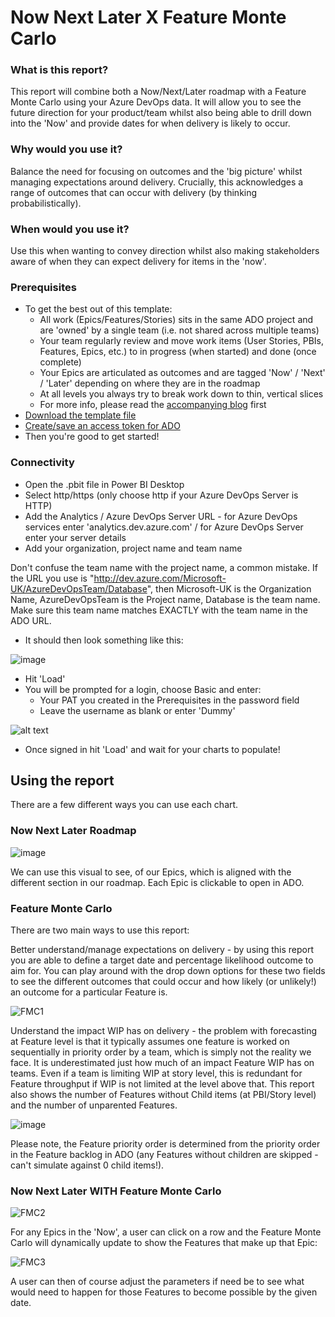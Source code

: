 # Now Next Later X Feature Monte Carlo

### What is this report? 
This report will combine both a Now/Next/Later roadmap with a Feature Monte Carlo using your Azure DevOps data. It will allow you to see the future direction for your product/team whilst also being able to drill down into the 'Now' and provide dates for when delivery is likely to occur. 

### Why would you use it? 
Balance the need for focusing on outcomes and the 'big picture' whilst managing expectations around delivery. Crucially, this acknowledges a range of outcomes that can occur with delivery (by thinking probabilistically).

### When would you use it?
Use this when wanting to convey direction whilst also making stakeholders aware of when they can expect delivery for items in the 'now'.

### Prerequisites
* To get the best out of this template:
  - All work (Epics/Features/Stories) sits in the same ADO project and are 'owned' by a single team (i.e. not shared across multiple teams)
  - Your team regularly review and move work items (User Stories, PBIs, Features, Epics, etc.) to in progress (when started) and done (once complete)
  - Your Epics are articulated as outcomes and are tagged 'Now' / 'Next' / 'Later' depending on where they are in the roadmap
  - At all levels you always try to break work down to thin, vertical slices
  - For more info, please read the [accompanying blog](https://medium.com/@nbrown02/outcome-focused-roadmaps-and-feature-monte-carlo-unite-833a3bb4366b) first
* [Download the template file](https://github.com/nbrown02/Now-Next-Later-X-Feature-Monte-Carlo/raw/refs/heads/main/Now%20Next%20Later%20X%20Feature%20Monte%20Carlo.pbit)
* [Create/save an access token for ADO](https://docs.microsoft.com/en-us/azure/devops/organizations/accounts/use-personal-access-tokens-to-authenticate?view=azure-devops&tabs=Windows)
* Then you're good to get started!

### Connectivity
* Open the .pbit file in Power BI Desktop
* Select http/https (only choose http if your Azure DevOps Server is HTTP)
* Add the Analytics / Azure DevOps Server URL - for Azure DevOps services enter 'analytics.dev.azure.com' / for Azure DevOps Server enter your server details
* Add your organization, project name and team name

Don't confuse the team name with the project name, a common mistake. If the URL you use is "http://dev.azure.com/Microsoft-UK/AzureDevOpsTeam/Database", then Microsoft-UK is the Organization Name, AzureDevOpsTeam is the Project name, Database is the team name. Make sure this team name matches EXACTLY with the team name in the ADO URL.

* It should then look something like this:

![image](https://github.com/user-attachments/assets/f4d2f161-8c7e-45df-b809-2279e93852e3)

* Hit 'Load' 
* You will be prompted for a login, choose Basic and enter:
  - Your PAT you created in the Prerequisites in the password field
  - Leave the username as blank or enter 'Dummy'
  
![alt text](https://docs.microsoft.com/en-us/azure/devops/report/powerbi/media/authentication-7.png?view=azure-devops)

* Once signed in hit 'Load' and wait for your charts to populate!

## Using the report
There are a few different ways you can use each chart.

### Now Next Later Roadmap

![image](https://github.com/user-attachments/assets/acdf931c-039b-4822-8ec0-27bbddb4a3f7)

We can use this visual to see, of our Epics, which is aligned with the different section in our roadmap. Each Epic is clickable to open in ADO.

### Feature Monte Carlo
There are two main ways to use this report:

Better understand/manage expectations on delivery - by using this report you are able to define a target date and percentage likelihood outcome to aim for. You can play around with the drop down options for these two fields to see the different outcomes that could occur and how likely (or unlikely!) an outcome for a particular Feature is.

![FMC1](https://github.com/user-attachments/assets/797dc54e-f190-4151-ba86-72d34a879535)

Understand the impact WIP has on delivery - the problem with forecasting at Feature level is that it typically assumes one feature is worked on sequentially in priority order by a team, which is simply not the reality we face. It is underestimated just how much of an impact Feature WIP has on teams. Even if a team is limiting WIP at story level, this is redundant for Feature throughput if WIP is not limited at the level above that. This report also shows the number of Features without Child items (at PBI/Story level) and the number of unparented Features. 

![image](https://github.com/user-attachments/assets/a3ab257c-c5da-43dd-ba6a-405584d4de88)

Please note, the Feature priority order is determined from the priority order in the Feature backlog in ADO (any Features without children are skipped - can't simulate against 0 child items!).

### Now Next Later WITH Feature Monte Carlo

![FMC2](https://github.com/user-attachments/assets/31e85b20-bd0d-4291-a511-25b510881f0b)

For any Epics in the 'Now', a user can click on a row and the Feature Monte Carlo will dynamically update to show the Features that make up that Epic:

![FMC3](https://github.com/user-attachments/assets/5d715c4f-e496-4b6a-bed8-68906652dc81)

A user can then of course adjust the parameters if need be to see what would need to happen for those Features to become possible by the given date.
